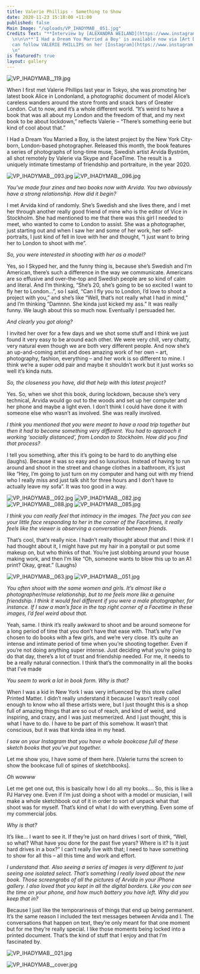 ```yaml
---
title: Valerie Phillips - Something to Show
date: 2020-11-23 15:18:00 +11:00
published: false
Main Image: "/uploads/VP_IHADYMAB__051.jpg"
Credits Text: "**Interview by [ALEXANDRA WEILAND](https://www.instagram.com/clubalex/)**
  \n\n\n**'I Had a Dream You Married a Boy' is available now via [Art Data](https://artdata.co.uk/newsite85834654/wordpress/book/30982/)**\n\n\n**You
  can follow VALERIE PHILLIPS on her [Instagram](https://www.instagram.com/wynterinspace/)**
  \n"
is featured?: true
layout: gallery
---
```


![VP_IHADYMAB__119.jpg](/uploads/VP_IHADYMAB__119.jpg)

When I first met Valerie Phillips last year in Tokyo, she was promoting her latest book Alice in Londonland, a photographic document of model Alice’s careless wanders around the store fronts and snack bars of Greater London. Cut to now, and it’s a whole different world. “It’s weird to have a book that was all about my London and the freedom of that, and my next book to be about lockdown,” reflects Valerie – “There’s something eerie but kind of cool about that.” 

I Had a Dream You Married a Boy, is the latest project by the New York City-born, London-based photographer. Released this month, the book features a series of photographs of long-time muse, Swedish artist Arvida Byström, all shot remotely by Valerie via Skype and FaceTime. The result is a uniquely intimate timestamp of friendship and portraiture, in the year 2020.

![VP_IHADYMAB__093.jpg](/uploads/VP_IHADYMAB__093.jpg)
![VP_IHADYMAB__096.jpg](/uploads/VP_IHADYMAB__096.jpg)


*You’ve made four zines and two books now with Arvida. You two obviously have a strong relationship. How did it begin?*

I met Arvida kind of randomly. She’s Swedish and she lives there, and I met her through another really good friend of mine who is the editor of Vice in Stockholm. She had mentioned to me that there was this girl I needed to meet, who wanted to come to London to assist. She was a photographer, just starting out and when I saw her and some of her work, her self-portraits, I just kind of fell in love with her and thought, “I just want to bring her to London to shoot with me”.

*So, you were interested in shooting with her as a model?*

Yes, so I Skyped her, and the funny thing is, because she’s Swedish and I’m American, there’s such a difference in the way we communicate. Americans are so effusive and over-the-top and Swedish people are so kind of calm and literal. And I’m thinking, “She’s 20, she’s going to be so excited I want to fly her to London…”, so I said, “Can I fly you to London, I’d love to shoot a project with you,” and she’s like “Well, that’s not really what I had in mind,” and I’m thinking “Damnnn. She kinda just kicked my ass.” It was really funny. We laugh about this so much now. Eventually I persuaded her. 

*And clearly you got along?*

I invited her over for a few days and we shot some stuff and I think we just found it very easy to be around each other. We were very chill, very chatty, very natural even though we are both very different people. And now she’s an up-and-coming artist and does amazing work of her own – art, photography, fashion, everything – and her work is so different to mine. I think we’re a super odd pair and maybe it shouldn’t work but it just works so well it’s kinda nuts.


*So, the closeness you have, did that help with this latest project?*

Yes. So, when we shot this book, during lockdown, because she’s very technical, Arvida would go out to the woods and set up her computer and her phone and maybe a light even. I don’t think I could have done it with someone else who wasn’t as involved. She was really involved.

*I think you mentioned that you were meant to have a road trip together but then it had to become something very different. You had to approach it working ‘socially distanced’, from London to Stockholm. How did you find that process?*

I tell you something, after this it’s going to be hard to do anything else (laughs). Because it was so easy and so luxurious. Instead of having to run around and shoot in the street and change clothes in a bathroom, it’s just like “Hey, I’m going to just turn on my computer and hang out with my friend who I really miss and just talk shit for three hours and I don’t have to actually leave my sofa”. It was too good in a way.

![VP_IHADYMAB__092.jpg](/uploads/VP_IHADYMAB__092.jpg)
![VP_IHADYMAB__082.jpg](/uploads/VP_IHADYMAB__082.jpg)
![VP_IHADYMAB__088.jpg](/uploads/VP_IHADYMAB__088.jpg)
![VP_IHADYMAB__085.jpg](/uploads/VP_IHADYMAB__085.jpg)


*I think you can really feel that intimacy in the images. The fact you can see your little face responding to her in the corner of the Facetimes, it really feels like the viewer is observing a conversation between friends.*

That’s cool, that’s really nice. I hadn’t really thought about that and I think if I had thought about it, I might have put my hair in a ponytail or put some makeup on, but who thinks of that. You’re just slobbing around your house making work, and then I’m like “Oh, someone wants to blow this up to an A1 print? Okay, great.” (Laughs)

![VP_IHADYMAB__063.jpg](/uploads/VP_IHADYMAB__063.jpg)
![VP_IHADYMAB__051.jpg](/uploads/VP_IHADYMAB__051.jpg)

*You often shoot with the same women and girls. It’s almost like a photographer/muse relationship, but to me feels more like a genuine friendship. I think it would feel different if you were a male photographer, for instance. If I saw a man’s face in the top right corner of a Facetime in these images, I’d feel weird about that.*

Yeah, same. I think it’s really awkward to shoot and be around someone for a long period of time that you don’t have that ease with. That’s why I’ve chosen to do books with a few girls, and we’re very close. It’s quite an intense and intimate period of time when you’re shooting together. Even if you’re not doing anything super intense. Just deciding what you’re going to do that day, there’s a lot of trust and friendship needed. For me, it needs to be a really natural connection. I think that’s the commonality in all the books that I’ve made


*You seem to work a lot in book form. Why is that?*

When I was a kid in New York I was very influenced by this store called Printed Matter. I didn’t really understand it because I wasn’t really cool enough to know who all these artists were, but I just thought this is a shop full of amazing things that are so out of reach, and kind of weird, and inspiring, and crazy, and I was just mesmerized. And I just thought, this is what I have to do. I have to be part of this somehow. It wasn’t that conscious, but it was that kinda idea in my head.

*I saw on your Instagram that you have a whole bookcase full of these sketch books that you’ve put together.*

Let me show you, I have some of them here. [Valerie turns the screen to show the bookcase full of spines of sketchbooks].

*Oh wowww*

Let me get one out, this is basically how I do all my books…. So, this is like a PJ Harvey one. Even if I’m just doing a shoot with a model or musician, I will make a whole sketchbook out of it in order to sort of unpack what that shoot was for myself. That’s kind of what I do with everything. Even some of my commercial jobs. 

*Why is that?*

It’s like… I want to see it. If they’re just on hard drives I sort of think, “Well, so what? What have you done for the past five years? Where is it? Is it just hard drives in a box?” I can’t really live with that; I need to have something to show for all this – all this time and work and effort.

*I understand that. Also seeing a series of images is very different to just seeing one isolated select. That’s something I really loved about the new book. Those screengrabs of all the pictures of Arvida in your iPhone gallery. I also loved that you kept in all the digital borders. Like you can see the time on your phone, and how much battery you have left. Why did you keep that in?*

Because I just like the temporariness of things that end up being permanent. It’s the same reason I included the text messages between Arvida and I. The conversations that happen on text, they’re only meant for that one moment but for me they’re really special. I like those moments being locked into a printed document. That’s the kind of stuff that I enjoy and that I’m fascinated by. 



![VP_IHADYMAB__021.jpg](/uploads/VP_IHADYMAB__021.jpg)

![VP_IHADYMAB__cover.jpg](/uploads/VP_IHADYMAB__cover.jpg)

